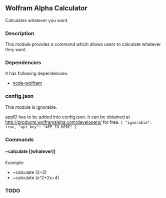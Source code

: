 ## Wolfram Alpha Calculator

Calculates whatever you want.

### Description

This module provides a command which allows users to calculate whatever they want.

### Dependencies

It has following dependencies:
+ [node-wolfram](https://github.com/strax/node-wolfram)

### config.json

This module is ignorable.

appID has to be added into config.json. It can be obtained at
http://products.wolframalpha.com/developers/ for free.
`{
    "ignorable": true,
    "api_key": "APP_ID_HERE"
}`

### Commands

#### ~calculate [(whatever)]

Example:
+ ~calculate (2+2)
+ ~calculate (x^2+2x+4)

### TODO
